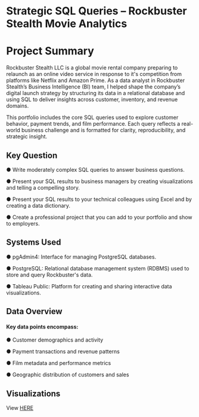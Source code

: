 # Strategic SQL Queries – Rockbuster Stealth Movie Analytics

# Project Summary

Rockbuster Stealth LLC is a global movie rental company preparing to relaunch as an online video service in response to it's competition from platforms like Netflix and Amazon Prime. As a data analyst in Rockbuster Stealth’s Business Intelligence (BI) team, I helped shape the company’s digital launch strategy by structuring its data in a relational database and using SQL to deliver insights across customer, inventory, and revenue domains.

This portfolio includes the core SQL queries used to explore customer behavior, payment trends, and film performance. Each query reflects a real-world business challenge and is formatted for clarity, reproducibility, and strategic insight.

## Key Question
● Write moderately complex SQL queries to answer business questions.

● Present your SQL results to business managers by creating visualizations and telling a compelling story.

● Present your SQL results to your technical colleagues using Excel and by creating a data dictionary.

● Create a professional project that you can add to your portfolio and show to employers.

## Systems Used
● pgAdmin4: Interface for managing PostgreSQL databases.

● PostgreSQL: Relational database management system (RDBMS) used to store and query Rockbuster's data.
 
● Tableau Public: Platform for creating and sharing interactive data visualizations.

## Data Overview
#### Key data points encompass:

● Customer demographics and activity

●  Payment transactions and revenue patterns

●  Film metadata and performance metrics

●  Geographic distribution of customers and sales

## Visualizations

View [HERE](https://public.tableau.com/views/3_10_17526073023710/CustomerCountTop10Countries?:language=en-US&:sid=&:redirect=auth&:display_count=n&:origin=viz_share_link)
